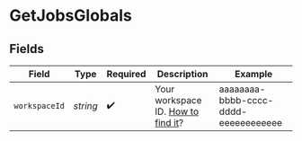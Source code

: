 # GetJobsGlobals


## Fields

| Field                                                                                                                | Type                                                                                                                 | Required                                                                                                             | Description                                                                                                          | Example                                                                                                              |
| -------------------------------------------------------------------------------------------------------------------- | -------------------------------------------------------------------------------------------------------------------- | -------------------------------------------------------------------------------------------------------------------- | -------------------------------------------------------------------------------------------------------------------- | -------------------------------------------------------------------------------------------------------------------- |
| `workspaceId`                                                                                                        | *string*                                                                                                             | :heavy_check_mark:                                                                                                   | Your workspace ID. [How to find it](https://docs.intunedhq.com/docs/management/workspace#finding-your-workspace-id)? | aaaaaaaa-bbbb-cccc-dddd-eeeeeeeeeeee                                                                                 |